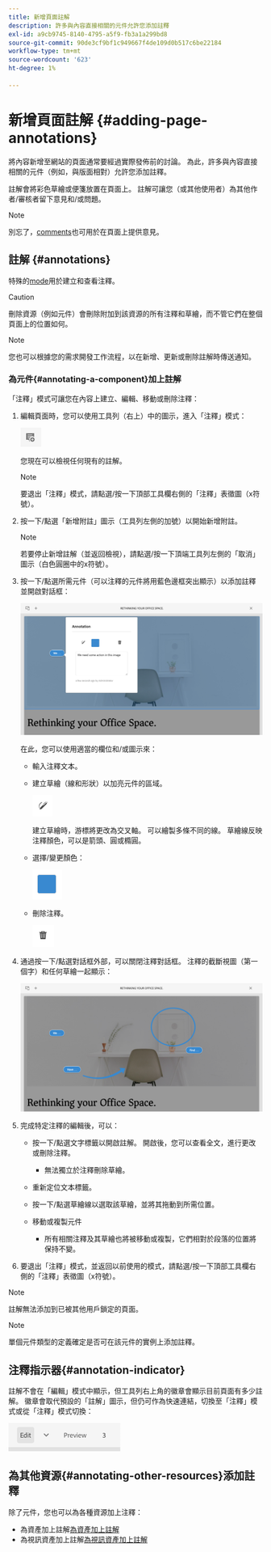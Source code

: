 ```yaml
---
title: 新增頁面註解
description: 許多與內容直接相關的元件允許您添加註釋
exl-id: a9cb9745-8140-4795-a5f9-fb3a1a299bd8
source-git-commit: 90de3cf9bf1c949667f4de109d0b517c6be22184
workflow-type: tm+mt
source-wordcount: '623'
ht-degree: 1%

---
```


# 新增頁面註解 {#adding-page-annotations}

將內容新增至網站的頁面通常要經過實際發佈前的討論。 為此，許多與內容直接相關的元件（例如，與版面相對）允許您添加註釋。

註解會將彩色草繪或便箋放置在頁面上。 註解可讓您（或其他使用者）為其他作者/審核者留下意見和/或問題。

>[!NOTE]
>
>別忘了，[comments](/help/sites-cloud/authoring/getting-started/basic-handling.md#timeline)也可用於在頁面上提供意見。

## 註解 {#annotations}

特殊的[mode](/help/sites-cloud/authoring/fundamentals/environment-tools.md#page-modes)用於建立和查看注釋。

>[!CAUTION]
>
>刪除資源（例如元件）會刪除附加到該資源的所有注釋和草繪，而不管它們在整個頁面上的位置如何。

>[!NOTE]
>
>您也可以根據您的需求開發工作流程，以在新增、更新或刪除註解時傳送通知。

### 為元件{#annotating-a-component}加上註解

「注釋」模式可讓您在內容上建立、編輯、移動或刪除注釋：

1. 編輯頁面時，您可以使用工具列（右上）中的圖示，進入「注釋」模式：

   ![註解按鈕](/help/sites-cloud/authoring/assets/annotations.png)

   您現在可以檢視任何現有的註解。

   >[!NOTE]
   >
   >要退出「注釋」模式，請點選/按一下頂部工具欄右側的「注釋」表徵圖（x符號）。

1. 按一下/點選「新增附註」圖示（工具列左側的加號）以開始新增附註。

   >[!NOTE]
   >
   >若要停止新增註解（並返回檢視），請點選/按一下頂端工具列左側的「取消」圖示（白色圓圈中的x符號）。

1. 按一下/點選所需元件（可以注釋的元件將用藍色邊框突出顯示）以添加註釋並開啟對話框：

   ![添加註釋](/help/sites-cloud/authoring/assets/annotation-adding.png)

   在此，您可以使用適當的欄位和/或圖示來：

   * 輸入注釋文本。
   * 建立草繪（線和形狀）以加亮元件的區域。

      ![「注釋草繪」(Annotation Sketch)按鈕](/help/sites-cloud/authoring/assets/annotation-sketch.png)

      建立草繪時，游標將更改為交叉軸。 可以繪製多條不同的線。 草繪線反映注釋顏色，可以是箭頭、圓或橢圓。

   * 選擇/變更顏色：

      ![批注色板按鈕](/help/sites-cloud/authoring/assets/annotation-color-swatch.png)

   * 刪除注釋。

      ![注釋刪除按鈕](/help/sites-cloud/authoring/assets/annotation-delete.png)

1. 通過按一下/點選對話框外部，可以關閉注釋對話框。 注釋的截斷視圖（第一個字）和任何草繪一起顯示：

   ![注釋草繪](/help/sites-cloud/authoring/assets/annotation-sketches.png)

1. 完成特定注釋的編輯後，可以：

   * 按一下/點選文字標籤以開啟註解。 開啟後，您可以查看全文，進行更改或刪除注釋。

      * 無法獨立於注釋刪除草繪。
   * 重新定位文本標籤。
   * 按一下/點選草繪線以選取該草繪，並將其拖動到所需位置。
   * 移動或複製元件

      * 所有相關注釋及其草繪也將被移動或複製，它們相對於段落的位置將保持不變。


1. 要退出「注釋」模式，並返回以前使用的模式，請點選/按一下頂部工具欄右側的「注釋」表徵圖（x符號）。

>[!NOTE]
>
>註解無法添加到已被其他用戶鎖定的頁面。

>[!NOTE]
>
>單個元件類型的定義確定是否可在該元件的實例上添加註釋。

## 注釋指示器{#annotation-indicator}

註解不會在「編輯」模式中顯示，但工具列右上角的徽章會顯示目前頁面有多少註解。 徽章會取代預設的「註解」圖示，但仍可作為快速連結，切換至「注釋」模式或從「注釋」模式切換：

![注釋指示器](/help/sites-cloud/authoring/assets/annotation-indicator.png)

## 為其他資源{#annotating-other-resources}添加註釋

除了元件，您也可以為各種資源加上注釋：

* 為資產加上註解[為資產加上註解](/help/assets/manage-digital-assets.md#annotating)
* 為視訊資產加上註解[為視訊資產加上註解](/help/assets/manage-video-assets.md#annotate-video-assets)

